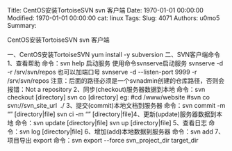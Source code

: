 Title: CentOS安装TortoiseSVN svn 客户端
Date: 1970-01-01 00:00:00
Modified: 1970-01-01 00:00:00
cat: linux
Tags: 
Slug: 4071
Authors: u0mo5 
Summary: 

CentOS安装TortoiseSVN svn 客户端
 


一、CentOS安装TortoiseSVN yum install -y subversion
二、SVN客户端命令
1、查看帮助 命令：svn help
启动服务
使用命令svnserve启动服务
svnserve -d  -r /srv/svn/repos
也可以加端口号 svnserve -d --listen-port 9999 -r /srv/svn/repos
注意：后面的路径必须是一个svnadmin创建的仓库路径，否则会报错：Not a repository
2、同步(checkout)服务器数据到本地 命令：svn checkout [directory] svn co [directory]
eg:
#cd /www/website
#svn co svn://svn_site_url  ./
3、提交(commit)本地文档到服务器 命令：svn commit -m “” [directory|file] svn ci -m “” [directory|file]4、更新(update)服务器数据到本地 命令：svn update [directory|file] svn up [directory|file]
5、查看日志 命令：svn log [directory|file]
6、增加(add)本地数据到服务器
命令：svn add
7、项目导出 export
命令：svn export --force svn_project_dir target_dir




